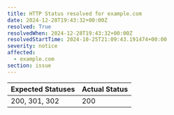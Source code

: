 ```yaml
---
title: HTTP Status resolved for example.com
date: 2024-12-28T19:43:32+00:00Z
resolved: True
resolvedWhen: 2024-12-28T19:43:32+00:00Z
resolvedStartTime: 2024-10-25T21:09:43.191474+00:00
severity: notice
affected:
  - example.com
section: issue
---
```


| Expected Statuses | Actual Status  |
|-------------------|----------------|
| 200, 301, 302 | 200 |
